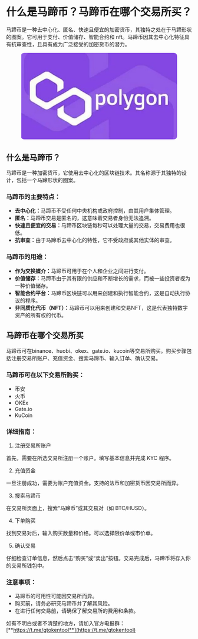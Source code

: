 # 什么是马蹄币？马蹄币在哪个交易所买？

马蹄币是一种去中心化、匿名、快速且便宜的加密货币，其独特之处在于马蹄形状的图案。它可用于支付、价值储存、智能合约和 nft。马蹄币因其去中心化特征具有抗审查性，且具有成为广泛接受的加密货币的潜力。

<figure><img src="../.gitbook/assets/ma.png" alt=""><figcaption></figcaption></figure>

## 什么是马蹄币？

马蹄币是一种加密货币，它使用去中心化的区块链技术。其名称源于其独特的设计，包括一个马蹄形状的图案。

### 马蹄币的主要特点：

* **去中心化：**&#x9A6C;蹄币不受任何中央机构或政府控制，由其用户集体管理。
* **匿名：**&#x9A6C;蹄币交易是匿名的，这意味着交易者身份无法追溯。
* **快速且便宜的交易：**&#x9A6C;蹄币区块链每秒可以处理大量的交易，交易费用也很低。
* **抗审查：**&#x7531;于马蹄币去中心化的特性，它不受政府或其他实体的审查。

### 马蹄币的用途：

* **作为交换媒介：**&#x9A6C;蹄币可用于在个人和企业之间进行支付。
* **价值储存：**&#x9A6C;蹄币由于其有限的供应和不断增长的需求，而被一些投资者视为一种价值储存。
* **智能合约平台：**&#x9A6C;蹄币区块链可以用来创建和执行智能合约，这是自动执行协议的程序。
* **非同质化代币（NFT）：**&#x9A6C;蹄币可以用来创建和交易NFT，这是代表独特数字资产的所有权的代币。

## 马蹄币在哪个交易所买

马蹄币可在binance、huobi、okex、gate.io、kucoin等交易所购买。购买步骤包括注册交易所账户、充值资金、搜索马蹄币、输入订单、确认交易。

### 马蹄币可在以下交易所购买：

* 币安
* 火币
* OKEx
* Gate.io
* KuCoin

### 详细指南：

1. 注册交易所账户

首先，需要在所选交易所注册一个账户。填写基本信息并完成 KYC 程序。

2. 充值资金

一旦注册成功，需要为账户充值资金。支持的法币和加密货币因交易所而异。

3. 搜索马蹄币

在交易所页面上，搜索“马蹄币”或其交易对（如 BTC/HUSD）。

4. 下单购买

找到交易对后，输入购买数量和价格。可以选择限价单或市价单。

5. 确认交易

仔细检查订单信息，然后点击“购买”或“卖出”按钮。交易完成后，马蹄币将存入你的交易所钱包中。

### 注意事项：

* 马蹄币的可用性可能因交易所而异。
* 购买前，请务必研究马蹄币并了解其风险。
* 在进行任何交易前，请确保了解交易所的费用和条款。

如有不明白或者不清楚的地方，请加入官方电报群：[**https://t.me/gtokentool**](https://t.me/gtokentool)
